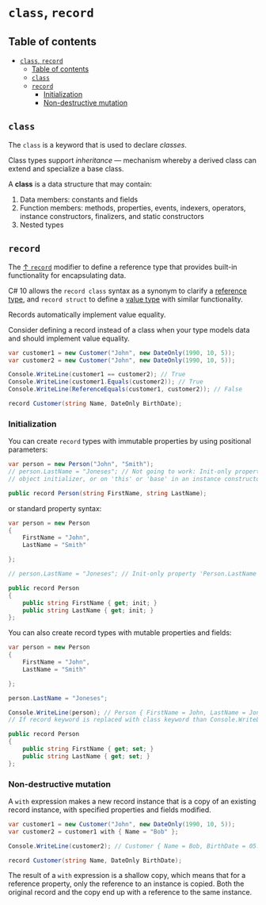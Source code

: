 # `class`, `record`

## Table of contents

- [`class`, `record`](#class-record)
  - [Table of contents](#table-of-contents)
  - [`class`](#class)
  - [`record`](#record)
    - [Initialization](#initialization)
    - [Non-destructive mutation](#non-destructive-mutation)

## `class`

The `class` is a keyword that is used to declare *classes*.

Class types support *inheritance* — mechanism whereby a derived class can extend and specialize a base class.

A **class** is a data structure that may contain:

1. Data members: constants and fields
2. Function members: methods, properties, events, indexers, operators, instance constructors, finalizers, and static constructors
3. Nested types

## `record`

The [↑ `record`](https://learn.microsoft.com/en-us/dotnet/csharp/language-reference/builtin-types/record) modifier to define a reference type that provides built-in functionality for encapsulating data.

C# 10 allows the `record class` syntax as a synonym to clarify a [reference type](reference-types.md), and `record struct` to define a [value type](value-types/value-types.md) with similar functionality.

Records automatically implement value equality.

Consider defining a record instead of a class when your type models data and should implement value equality.

```csharp
var customer1 = new Customer("John", new DateOnly(1990, 10, 5));
var customer2 = new Customer("John", new DateOnly(1990, 10, 5));

Console.WriteLine(customer1 == customer2); // True
Console.WriteLine(customer1.Equals(customer2)); // True
Console.WriteLine(ReferenceEquals(customer1, customer2)); // False

record Customer(string Name, DateOnly BirthDate);
```

### Initialization

You can create `record` types with immutable properties by using positional parameters:

```csharp
var person = new Person("John", "Smith");
// person.LastName = "Joneses"; // Not going to work: Init-only property 'Person.LastName' can only be assigned in an
// object initializer, or on 'this' or 'base' in an instance constructor or an 'init' accessor 

public record Person(string FirstName, string LastName);
```

or standard property syntax:

```csharp
var person = new Person
{
    FirstName = "John",
    LastName = "Smith"

};

// person.LastName = "Joneses"; // Init-only property 'Person.LastName' can only be assigned in an object initializer, or on 'this' or 'base' in an instance constructor or an 'init' accessor

public record Person
{
    public string FirstName { get; init; }
    public string LastName { get; init; }
};
```

You can also create record types with mutable properties and fields:

```csharp
var person = new Person
{
    FirstName = "John",
    LastName = "Smith"

};

person.LastName = "Joneses";

Console.WriteLine(person); // Person { FirstName = John, LastName = Joneses }
// If record keyword is replaced with class keyword than Console.WriteLine would print just "Person"

public record Person
{
    public string FirstName { get; set; }
    public string LastName { get; set; }
};
```

### Non-destructive mutation

A `with` expression makes a new record instance that is a copy of an existing record instance, with specified properties and fields modified.

```csharp
var customer1 = new Customer("John", new DateOnly(1990, 10, 5));
var customer2 = customer1 with { Name = "Bob" };

Console.WriteLine(customer2); // Customer { Name = Bob, BirthDate = 05.10.1990 }

record Customer(string Name, DateOnly BirthDate);
```

The result of a `with` expression is a shallow copy, which means that for a reference property, only the reference to an instance is copied. Both the original record and the copy end up with a reference to the same instance.
